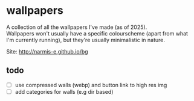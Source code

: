 # wallpapers
A collection of all the wallpapers I've made (as of 2025). \
Wallpapers won't usually have a specific colourscheme (apart from what I'm currently running), but they're usually minimalistic in nature.

Site: http://narmis-e.github.io/bg

## todo
- [ ] use compressed walls (webp) and button link to high res img
- [ ] add categories for walls (e.g dir based)  

